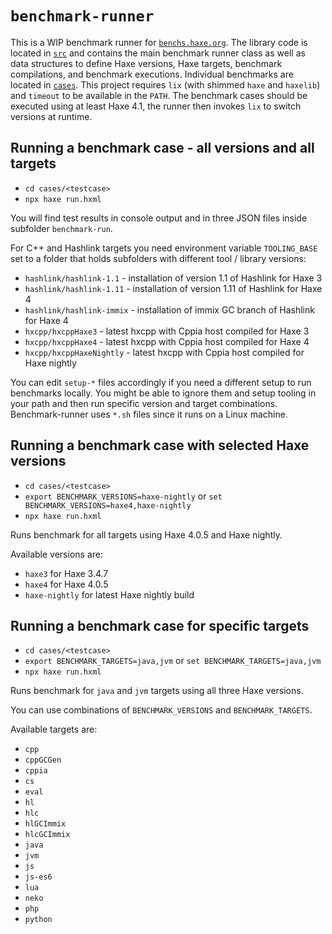 # `benchmark-runner`

This is a WIP benchmark runner for [`benchs.haxe.org`](https://benchs.haxe.org/). The library code is located in [`src`](src) and contains the main benchmark runner class as well as data structures to define Haxe versions, Haxe targets, benchmark compilations, and benchmark executions. Individual benchmarks are located in [`cases`](cases). This project requires `lix` (with shimmed `haxe` and `haxelib`) and `timeout` to be available in the `PATH`. The benchmark cases should be executed using at least Haxe 4.1, the runner then invokes `lix` to switch versions at runtime.

## Running a benchmark case - all versions and all targets

- `cd cases/<testcase>`
- `npx haxe run.hxml`

You will find test results in console output and in three JSON files inside subfolder `benchmark-run`.

For C++ and Hashlink targets you need environment variable `TOOLING_BASE` set to a folder that holds subfolders with different tool / library versions:

- `hashlink/hashlink-1.1` - installation of version 1.1 of Hashlink for Haxe 3
- `hashlink/hashlink-1.11` - installation of version 1.11 of Hashlink for Haxe 4
- `hashlink/hashlink-immix` - installation of immix GC branch of Hashlink for Haxe 4
- `hxcpp/hxcppHaxe3` - latest hxcpp with Cppia host compiled for Haxe 3
- `hxcpp/hxcppHaxe4` - latest hxcpp with Cppia host compiled for Haxe 4
- `hxcpp/hxcppHaxeNightly` - latest hxcpp with Cppia host compiled for Haxe nightly

You can edit `setup-*` files accordingly if you need a different setup to run benchmarks locally.
You might be able to ignore them and setup tooling in your path and then run specific version and target combinations. Benchmark-runner uses `*.sh` files since it runs on a Linux machine.

## Running a benchmark case with selected Haxe versions

- `cd cases/<testcase>`
- `export BENCHMARK_VERSIONS=haxe-nightly` or `set BENCHMARK_VERSIONS=haxe4,haxe-nightly`
- `npx haxe run.hxml`

Runs benchmark for all targets using Haxe 4.0.5 and Haxe nightly.

Available versions are:

- `haxe3` for Haxe 3.4.7
- `haxe4` for Haxe 4.0.5
- `haxe-nightly` for latest Haxe nightly build

## Running a benchmark case for specific targets

- `cd cases/<testcase>`
- `export BENCHMARK_TARGETS=java,jvm` or `set BENCHMARK_TARGETS=java,jvm`
- `npx haxe run.hxml`

Runs benchmark for `java` and `jvm` targets using all three Haxe versions.

You can use combinations of `BENCHMARK_VERSIONS` and `BENCHMARK_TARGETS`.

Available targets are:

- `cpp`
- `cppGCGen`
- `cppia`
- `cs`
- `eval`
- `hl`
- `hlc`
- `hlGCImmix`
- `hlcGCImmix`
- `java`
- `jvm`
- `js`
- `js-es6`
- `lua`
- `neko`
- `php`
- `python`
